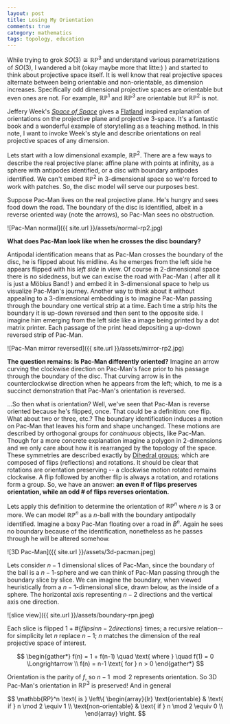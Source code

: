 ```yaml
---
layout: post
title: Losing My Orientation
comments: true
category: mathematics
tags: topology, education
---
```


While trying to grok $SO(3) \cong \mathbb{RP}^3$ and understand various parametrizations of $SO(3)$, I wandered a bit (okay maybe more that litte:) ) and started to think about projective space itself. It is well know that real projective spaces alternate between being orientable and non-orientable, as dimension increases. Specifically odd dimensional projective spaces are orientable but even ones are not. For example, $\mathbb{RP}^1$ and $\mathbb{RP}^3$ are orientable but $\mathbb{RP}^2$ is not.

Jeffery Week's [*Space of Space*][2] gives a [Flatland][1] inspired explanation of orientations on the projective plane and projective 3-space. It's a fantastic book and a wonderful example of storytelling as a teaching method. In this note, I want to invoke Week's style and describe orientations on real projective spaces of any dimension.

Lets start with a low dimensional example, $\mathbb{RP}^2$. There are a few ways to describe the real projective plane: affine plane with points at infinity, as a sphere with antipodes identified, or a disc with boundary antipodes identified. We can't embed $\mathbb{RP}^2$ in 3-dimensional space so we're forced to work with patches. So, the disc model will serve our purposes best.

Suppose Pac-Man lives on the real projective plane. He's hungry and sees food down the road. The boundary of the disc is identified, albeit in a reverse oriented way (note the arrows), so Pac-Man sees no obstruction.

![Pac-Man normal]({{ site.url }}/assets/normal-rp2.jpg)

**What does Pac-Man look like when he crosses the disc boundary?**

Antipodal identification means that as Pac-Man crosses the boundary of the disc, he is flipped about his midline. As he emerges from the left side he appears flipped with his *left side* in view. Of course in 2-dimensional space there is no sidedness, but we can excise the road with Pac-Man ( after all it is just a Möbius Band! ) and embed it in 3-dimensional space to help us visualize Pac-Man's journey. Another way to think about it without appealing to a 3-dimensional embedding is to imagine Pac-Man passing through the boundary one vertical strip at a time. Each time a strip hits the boundary it is up-down reversed and then sent to the opposite side. I imagine him emerging from the left side like a image being printed by a dot matrix printer. Each passage of the print head depositing a up-down reversed strip of Pac-Man.

![Pac-Man mirror reversed]({{ site.url }}/assets/mirror-rp2.jpg)

**The question remains: Is Pac-Man differently oriented?** Imagine an arrow curving the clockwise direction on Pac-Man's face prior to his passage through the boundary of the disc. That curving arrow is in the counterclockwise direction when he appears from the left; which, to me is a succinct demonstration that Pac-Man's orientation is reversed.

...So then what is orientation? Well, we've seen that Pac-Man is reverse oriented because he's flipped, once. That could be a definition: one flip. What about two or three, etc.? The boundary identification induces a motion on Pac-Man that leaves his form and shape unchanged. These motions are described by orthogonal groups for *continuous* objects, like Pac-Man. Though for a more concrete explanation imagine a polygon in 2-dimensions and we only care about how it is rearranged by the topology of the space. These symmetries are described exactly by [Dihedral groups][3]; which are composed of flips (reflections) and rotations. It should be clear that rotations are orientation preserving -- a clockwise motion rotated remains clockwise. A flip followed by another flip is always a rotation, and rotations form a group. So, we have an answer: **an even # of flips preserves orientation, while an odd # of flips reverses orientation.**

Lets apply this definition to determine the orientation of $\mathbb{RP}^n$ where $n$ is $3$ or more. We can model $\mathbb{RP}^n$ as a $n$-ball with the boundary antipodally identified. Imagine a boxy Pac-Man floating over a road in $B^n$. Again he sees no boundary because of the identification, nonetheless as he passes through he will be altered somehow.

![3D Pac-Man]({{ site.url }}/assets/3d-pacman.jpeg)

Lets consider $n-1$ dimensional slices of Pac-Man, since the boundary of the ball is a $n-1$-sphere and we can think of Pac-Man passing through the boundary slice by slice. We can imagine the boundary, when viewed heuristically from a $n-1$-dimensional slice, drawn below, as the inside of a sphere. The horizontal axis representing $n-2$ directions and the vertical axis one direction.

![slice view]({{ site.url }}/assets/boundary-rpn.jpeg)

Each slice is flipped $1 + \# \{ flips in n-2 directions\}$ times; a recursive relation--for simplicity let $n$ replace $n-1$; $n$ matches the dimension of the real projective space of interest.

$$
\begin{gather*}
  f(n) = 1 + f(n-1) \quad \text{ where } \quad f(1) = 0 \Longrightarrow \\
  f(n) = n-1 \text{ for } n > 0
\end{gather*}
$$

Orientation is the parity of $f$, so $n-1 \mod 2$ represents orientation. So 3D Pac-Man's orientation in $\mathbb{RP}^3$ is preserved! And in general

$$
\mathbb{RP}^n \text{ is } \left\{
    \begin{array}{lr}
      \text{orientable} & \text{ if } n \mod 2 \equiv 1 \\
      \text{non-orientable} & \text{ if } n \mod 2 \equiv 0 \\
    \end{array}
  \right.
$$


[1]: https://en.wikipedia.org/wiki/Flatland
[2]: https://books.google.de/books/about/The_Shape_of_Space.html?id=Lurp6nB4LtQC&redir_esc=y
[3]: https://en.wikipedia.org/wiki/Dihedral_group
